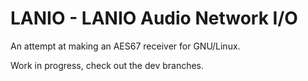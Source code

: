 # LANIO - LANIO Audio Network I/O

An attempt at making an AES67 receiver for GNU/Linux.

Work in progress, check out the dev branches.
